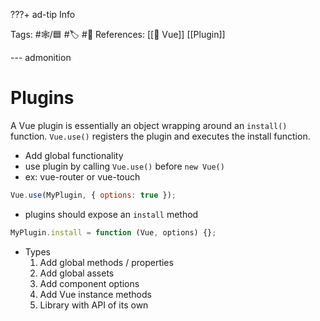 ???+ ad-tip Info

Tags: #🕸️/🟦 #🏷️ #📜️
References: [[💚 Vue]] [[Plugin]]

--- admonition

# Plugins

A Vue plugin is essentially an object wrapping around an `install()` function. `Vue.use()` registers the plugin and executes the install function.

- Add global functionality
- use plugin by calling `Vue.use()` before `new Vue()`
- ex: vue-router or vue-touch

```jsx
Vue.use(MyPlugin, { options: true });
```

- plugins should expose an `install` method

```jsx
MyPlugin.install = function (Vue, options) {};
```

- Types
  1.  Add global methods / properties
  2.  Add global assets
  3.  Add component options
  4.  Add Vue instance methods
  5.  Library with API of its own
